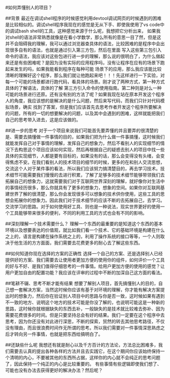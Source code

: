 #如何弄懂别人的项目？

##背景
最近在调试shell程序的时候感觉利用devtool调试网页的时候遇到的困难是比较相似的。调试shell程序我现在的感觉是无从下手、即使我使用了vs code中的调试bash shell的工具，这种感觉来源于什么呢，我想把它分析出来，
如果我对shell的语法非常熟悉就像是在看小学数学，那么所有的意思一目了然，但是这并不会阻碍我的理解，我可以通过浏览器查具体的语法，比较困难的是程序中会出现很多自有的语法，也就是通过引入第三方包，然后在里面
写入这些第三包引入命令的语法，我应该对这些包进行进一步的理解，那么说的很明白了，为什么做起来还是有些困难呢？是因为没有实际的应用程序吗，没有让程序在应有的场景下跑起来发生的吗，如果我能看到程序在每种可能
场景下的应用，那么我应该能比较清晰的理解好这个程序，那么我们就让他跑起来吧！！！先这样进行一下实验，对每一个可能的场景都进行跑代码，看具体的场景。刚才说了两种方式，第一种方式具体的了解语法，具体的了解
第三方引入命令的使用指南。第二种则是对么一种可能的场景进行还原。还有没有别的方法了呢？如果我现在站在原本开发这个程序人的角度，我应该想的是解决的是什么问题，然后来写代码，而我们只针对代码模拟场景，确实
找到了答案，但是我们应该首先去思考作者开发这个程序所要解决的问题，所有的一切的想要解决的问题，以及其中会遇到的困难，这样就能把我们自己的思考带入进去，这是应该做的。

##进一步的思考
对于一个项目来说我们可能首先要弄懂的并且要弄的很清楚的是、需要去搞懂做一件事情的目的，如果我们把为什么做一件事搞懂，这时候我们就能发挥自己对于事情的理解，发挥自己的想象力，然后不看别人的实现细节的情况下去构思这个项目应该如何实现，然后再根据自己的疑惑去别人的项目中找一些具体的实现细节，人都是要有目标的，如果没有的话，那么会变得没有头绪，会变得焦虑不安。在我们看别人的技术项目的细节的时候，更多的在和别人交流思想，交流这个人对于某件事的看法，所以我们应该努力搞清楚目的，再去学习技术。技术细节可能需要我们慢慢的去进行积累，了解了足够多的技术细节能够带领我们去拓展自己的想象力，这就需要我们对于互联网世界深刻的理解，就好像你对生活中的事情经历很多，那么你就具有了更多的想象力，想象的空间。如果你对互联网基建世界了解的很清楚，那么你会发现很多可以想象的技术供你使用，这些工具的思想会拓展你的想象力。因此我们对于技术细节的应该不断的去拓展自己，去学习。交流学习的思路。对于如何使用好工具、则也是一种说法，现实世界更好的使用一个工具能够带来很多的便利，不同的利用工具的方式也会有不同的影响。

##深刻理解一个技术需要什么？
理解一个东西的最重要的是知道这个东西的基本环境以及想要表达的价值观，就比如我们看一个技术、它的基础环境是构建在什么之上的，语言是构建在操作系统之上的，利用了操作系统的接口等等，一个人则取决于他生活的方方面面，我们需要去花费更多的耐心去了解这些东西。

##如何知道你现在选择的方案的正确性
选择一个自己的方案、还是选择别人已经提供好的方案、我们需要去让使用者更加方便的使用你的组件，如何评价一个工具的好与不好、是我们值得仔细思考的一件事情。给用户更加方便的使用的感觉？让用户更加自由的配置功能？我应该在评审的过程中不断的加深自己这方面的看法。

##笔耕不辍、思考不断才能有结果
想要了解别人项目，首先搞懂别人的目的，自己想一套解决方案，当然这时候你应该有基于对环境的理解，你才能有解决方案提出时的想象力，然后你在验证别人项目中的思路与你是否一致，这时候如果有遇到不一致的地方、说明这个地方的技术可能是你没了解的，也说明可能这是一种新的思路，这时候你就根据缺失的东西去补，一般缺失的是技术就比较难去弥补、因为需要花费很多的时间。但是只要坚持总会有好的结果。我们一定要在这个程序中去思考，因为你还没有对此进行深思，不断的探索，贸然的转去其他思考路径，不仅没有理由，而且很浪费时间作无所谓的思考。所以我们需要对一件事情深思熟虑之后才转向另一件事情，也就是把东西给搞明白了。

##还缺些什么呢
我想还有就是耐心以及千方百计的方法论，方法总比困难多，我们需要去认真的提出各种各样的方法并且去实践它，在这个期间你应该始终保持一个清明的内心，不要被其他的东西所占据，这样你的内心就不会纯正的思考问题了，因此保持一个纯正的内心是比较重要的。
有些事情有些逻辑即使我们想了、可能也没有办法去获得更好的解决办法？然后呢？
